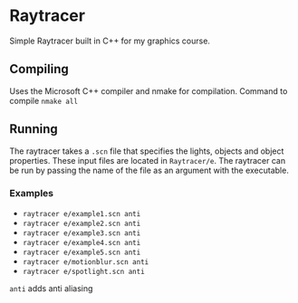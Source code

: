 Raytracer
=========

Simple Raytracer built in C++ for my graphics course.

## Compiling

Uses the Microsoft C++ compiler and nmake for compilation. Command to compile `nmake all`

## Running

The raytracer takes a `.scn` file that specifies the lights, objects and object properties. These input files are located in `Raytracer/e`.
The raytracer can be run by passing the name of the file as an argument with the executable.

### Examples
- `raytracer e/example1.scn anti`
- `raytracer e/example2.scn anti`
- `raytracer e/example3.scn anti`
- `raytracer e/example4.scn anti`
- `raytracer e/example5.scn anti`
- `raytracer e/motionblur.scn anti`
- `raytracer e/spotlight.scn anti`

`anti` adds anti aliasing

